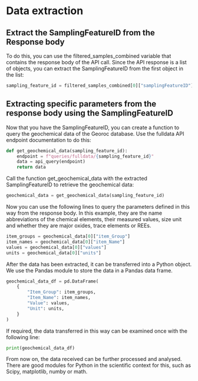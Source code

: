 # Data extraction

## Extract the SamplingFeatureID from the Response body

To do this, you can use the filtered_samples_combined variable that contains the response body of the API call. Since 
the API response is a list of objects, you can extract the SamplingFeatureID from the first object in the list:

```python
sampling_feature_id = filtered_samples_combined[0]["samplingFeatureID"]
```

## Extracting specific parameters from the response body using the SamplingFeatureID

Now that you have the SamplingFeatureID, you can create a function to query the geochemical data of the Georoc 
database. Use the fulldata API endpoint documentation to do this:

```python
def get_geochemical_data(sampling_feature_id):
    endpoint = f"queries/fulldata/{sampling_feature_id}"
    data = api_query(endpoint)
    return data
```

Call the function get_geochemical_data with the extracted SamplingFeatureID to retrieve the geochemical data:

```python
geochemical_data = get_geochemical_data(sampling_feature_id)
```

Now you can use the following lines to query the parameters defined in this way from the response body. In this 
example, they are the name abbreviations of the chemical elements, their measured values, size unit and whether 
they are major oxides, trace elements or REEs.

```python
item_groups = geochemical_data[0]["item_Group"]
item_names = geochemical_data[0]["item_Name"]
values = geochemical_data[0]["values"]
units = geochemical_data[0]["units"]
```

After the data has been extracted, it can be transferred into a Python object. We use the Pandas module to store the 
data in a Pandas data frame.

```python
geochemical_data_df = pd.DataFrame(
    {
        "Item_Group": item_groups,
        "Item_Name": item_names,
        "Value": values,
        "Unit": units,
    }
)
```
If required, the data transferred in this way can be examined once with the following line:

```python
print(geochemical_data_df)
```

From now on, the data received can be further processed and analysed. There are good modules for Python in the 
scientific context for this, such as Scipy, matplotlib, numby or math.
